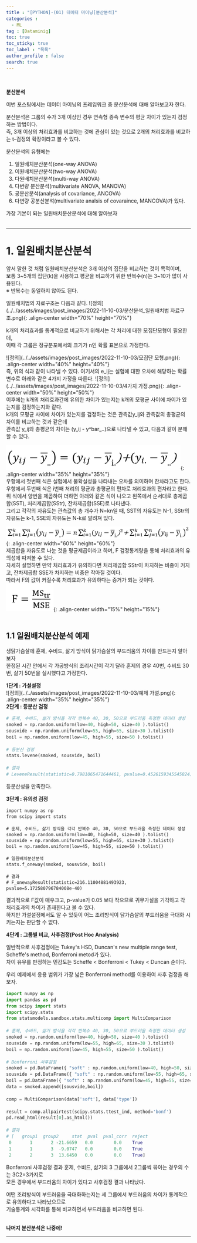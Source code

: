 ```yaml
---
title : "[PYTHON]-(01) 데이터 마이닝[분산분석]"
categories :
  - ML
tag : [Dataminig]
toc: true
toc_sticky: true
toc_label : "목록"
author_profile : false
search: true
---
```

<br/>

**분산분석**<br/>

이번 포스팅에서는 데이터 마이닝의 프레임워크 중 분산분석에 대해 알아보고자 한다.

분산분석은 그룹의 수가 3개 이상인 경우 연속형 종속 변수의 평균 차이가 있는지 검정하는 방법이다.  
즉, 3개 이상의 처리효과를 비교하는 것에 관심이 있는 것으로 2개의 처리효과를 비교하는 t-검정의 확장이라고 볼 수 있다.

분산분석의 유형에는  
1. 일원배치분산분석(one-way ANOVA)
2. 이원배치분산분석(two-way ANOVA)
3. 다원배치분산분석(multi-way ANOVA)
4. 다변량 분산분석(multivariate ANOVA, MANOVA)
5. 공분산분석(analysis of covariance, ANCOVA)
6. 다변량 공분산분석(multivariate analsis of covaraince, MANCOVA)가 있다.

가장 기본이 되는 일원배치분산분석에 대해 알아보자 <br/><br/>

---

# 1. 일원배치분산분석 <br/>

앞서 말한 것 처럼 일원배치분산분석은 3개 이상의 집단을 비교하는 것이 목적이며,  
보통 3~5개의 집단(k)을 사용하고 평균을 비교하기 위한 반복수(n)는 3~10가 많이 사용된다.  
<span style="color=gray"> ※ 반복수는 동일하지 않아도 된다. </span>

일원배치법의 자료구조는 다음과 같다.
![정의](../../assets/images/post_images/2022-11-10-03/분산분석_일원배치법 자료구조.png){: .align-center  width="70%" height="70%"}

k개의 처리효과를 통계적으로 비교하기 위해서는 각 처리에 대한 모집단모형이 필요한데,  
이때 각 그룹은 정규분포에서의 크기가 n인 확률 표본으로 가정한다.

![정의](../../assets/images/post_images/2022-11-10-03/모집단 모형.png){: .align-center  width="40%" height="40%"}<br/>
즉, 위의 식과 같이 나타낼 수 있다. 여기서의 e_ij는 실험에 대한 오차에 해당하는 확률변수로 아래와 같은 4가지 가정을 따른다.
![정의](../../assets/images/post_images/2022-11-10-03/4가지 가정.png){: .align-center  width="50%" height="50%"}<br/>
이후에는 k개의 처리효과간에 유의한 차이가 있는지는 k개의 모평균 사이에 차이가 있는지를 검정하는지와 같다.  
k개의 모평균 사이에 차이가 있는지를 검정하는 것은 관측값y_ij와 관측값의 총평균의 차이를 비교하는 것과 같은데  
관측값 y_ij와 총평균의 차이는 (y_ij - y^bar_..)으로 나타낼 수 있고, 다음과 같이 분해할 수 있다. <br/>

![정의](../../assets/images/post_images/2022-11-10-03/분해식.png){: .align-center  width="35%" height="35%"}<br/>
우항에서 첫번째 식은 실험에서 불확실성을 나타내는 오차를 의미하며 잔차라고도 한다.  
우항에서 두번째 식은 i번째 처리의 평균과 총평균의 편차로 처리효과의 편차라고 한다.  
위 식에서 양변을 제곱하여 더하면 아래와 같은 식이 나오고 왼쪽에서 순서대로 총제곱합(SST), 처리제곱합(SStr), 잔차제곱합(SSE)로 나타낸다.  
그리고 각각의 자유도는 관측값의 총 개수가 N=kn일 때, SST의 자유도는 N-1, SStr의 자유도는 k-1, SSE의 자유도는 N-k로 알려져 있다.  <br/>

![정의](../../assets/images/post_images/2022-11-10-03/SST.png){: .align-center  width="60%" height="60%"}<br/>
제곱합을 자유도로 나눈 것을 평균제곱이라고 하며, F 검정통계량을 통해 처리효과의 유의성에 따져볼 수 있다.  
자세히 설명하면 만약 처리효과가 유의하다면 처리제곱합 SStr이 차지하는 비중이 커지고, 잔차제곱합 SSE가 차지하는 비중은 작아질 것이다.  
따라서 F의 값이 커질수록 처리효과가 유의하다는 증거가 되는 것이다.  <br/>
![정의](../../assets/images/post_images/2022-11-10-03/F.png){: .align-center  width="15%" height="15%"}<br/><br/>

## 1.1 일원배치분산분석 예제
생닭가슴살에 훈제, 수비드, 삶기 방식이 닭가슴살의 부드러움의 차이를 만드는지 알아보자  
한정된 시간 안에서 각 가공방식의 조리시간이 각기 달라 훈제의 경우 40번, 수비드 30번, 삶기 50번을 실시했다고 가정한다.

**1단계 : 가설설정** <br/>
![정의](../../assets/images/post_images/2022-11-10-03/예제 가설.png){: .align-center  width="35%" height="35%"} <br/>
**2단계 : 등분산 검정**
```python
# 훈제, 수비드, 삶기 방식을 각각 반복수 40, 30, 50으로 부드러움 측정한 데이터 생성
smoked = np.random.uniform(low=40, high=50, size=40 ).tolist()
sousvide = np.random.uniform(low=55, high=65, size=30 ).tolist()
boil = np.random.uniform(low=45, high=55, size=50 ).tolist()

# 등분산 검정
stats.levene(smoked, sousvide, boil)

# 결과
# LeveneResult(statistic=0.7981065471644461, pvalue=0.4526159345545824)
```
등분산성을 만족한다. <br/>

**3단계 : 유의성 검정**
```pyhton
import numpy as np
from scipy import stats

# 훈제, 수비드, 삶기 방식을 각각 반복수 40, 30, 50으로 부드러움 측정한 데이터 생성
smoked = np.random.uniform(low=40, high=50, size=40 ).tolist()
sousvide = np.random.uniform(low=55, high=65, size=30 ).tolist()
boil = np.random.uniform(low=45, high=55, size=50 ).tolist()

# 일원배치분산분석
stats.f_oneway(smoked, sousvide, boil)

# 결과
# F_onewayResult(statistic=216.11004881493923, pvalue=5.172580796784008e-40)
```
결과적으로 F값이 매우크고, p-value가 0.05 보다 작으므로 귀무가설을 기각하고 각 처리효과의 차이가 존재한다고 볼 수 있다.  
하지만 가설설정에서도 알 수 있듯이 어느 조리방식이 닭가슴살의 부드러움을 극대화 시키는지는 판단할 수 없다. <br/>

**4단계 : 그룹별 비교, 사후검정(Post Hoc Analysis)**

일반적으로 사후검정에는 Tukey's HSD, Duncan's new multiple range test, Scheffe's method, Bonferroni metod가 있다.  
차이 유무를 판정하는 민감도는 Scheffe < Bonferroni < Tukey < Duncan 순이다.

우리 예제에서 응용 범위가 가장 넓은 Bonferroni method를 이용하여 사후 검정을 해보자.

```python
import numpy as np
import pandas as pd
from scipy import stats
import scipy.stats
from statsmodels.sandbox.stats.multicomp import MultiComparison

# 훈제, 수비드, 삶기 방식을 각각 반복수 40, 30, 50으로 부드러움 측정한 데이터 생성
smoked = np.random.uniform(low=40, high=50, size=40 ).tolist()
sousvide = np.random.uniform(low=55, high=65, size=30 ).tolist()
boil = np.random.uniform(low=45, high=55, size=50 ).tolist()

# Bonferroni 사후검정
smoked = pd.DataFrame({ "soft" : np.random.uniform(low=40, high=50, size=40 ).tolist(), "type" : 1})
sousvide = pd.DataFrame({ "soft" : np.random.uniform(low=55, high=65, size=30 ).tolist(), "type" : 2})
boil = pd.DataFrame({ "soft" : np.random.uniform(low=45, high=55, size=50 ).tolist(), "type" : 3})
data = smoked.append([sousvide,boil])

comp = MultiComparison(data['soft'], data['type'])

result = comp.allpairtest(scipy.stats.ttest_ind, method='bonf')
pd.read_html(result[0].as_html())

# 결과
# [   group1  group2     stat  pval  pval_corr  reject
 0       1       2 -21.6659   0.0        0.0    True
 1       1       3  -9.0747   0.0        0.0    True
 2       2       3  13.6450   0.0        0.0    True]

```
 
Bonferroni 사후검정 결과 훈제, 수비드, 삶기의 3 그룹에서 2그룹씩 묶이는 경우의 수는 3C2=3가지로  
모든 경우에서 부드러움의 차이가 있다고 사후검정 결과 나타났다.  

어떤 조리방식이 부드러움을 극대화하는지는 세 그룹에서 부드러움의 차이가 통계적으로 유의하다고 나타났으므로  
기술통계와 시각화를 통해 비교하면서 부드러움을 비교하면 된다.<br/><br/>

**나머지 분산분석은 나중에!**

---